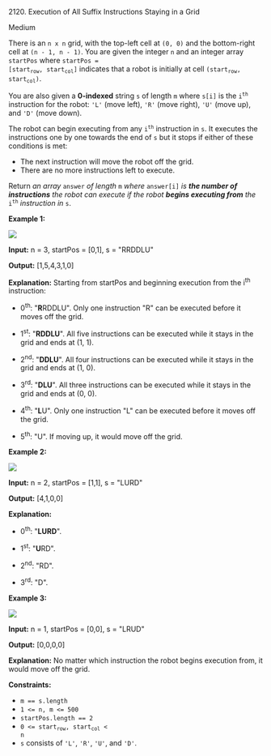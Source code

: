 2120\. Execution of All Suffix Instructions Staying in a Grid

Medium

There is an `n x n` grid, with the top-left cell at `(0, 0)` and the bottom-right cell at `(n - 1, n - 1)`. You are given the integer `n` and an integer array `startPos` where <code>startPos = [start<sub>row</sub>, start<sub>col</sub>]</code> indicates that a robot is initially at cell <code>(start<sub>row</sub>, start<sub>col</sub>)</code>.

You are also given a **0-indexed** string `s` of length `m` where `s[i]` is the <code>i<sup>th</sup></code> instruction for the robot: `'L'` (move left), `'R'` (move right), `'U'` (move up), and `'D'` (move down).

The robot can begin executing from any <code>i<sup>th</sup></code> instruction in `s`. It executes the instructions one by one towards the end of `s` but it stops if either of these conditions is met:

*   The next instruction will move the robot off the grid.
*   There are no more instructions left to execute.

Return _an array_ `answer` _of length_ `m` _where_ `answer[i]` _is **the number of instructions** the robot can execute if the robot **begins executing from** the_ <code>i<sup>th</sup></code> _instruction in_ `s`.

**Example 1:**

![](https://leetcode-in-java.github.io/src/main/java/g2101_2200/s2120_execution_of_all_suffix_instructions_staying_in_a_grid/1.png)

**Input:** n = 3, startPos = [0,1], s = "RRDDLU"

**Output:** [1,5,4,3,1,0]

**Explanation:** Starting from startPos and beginning execution from the i<sup>th</sup> instruction: 

- 0<sup>th</sup>: "**R**RDDLU". Only one instruction "R" can be executed before it moves off the grid. 

- 1<sup>st</sup>: "**RDDLU**". All five instructions can be executed while it stays in the grid and ends at (1, 1). 

- 2<sup>nd</sup>: "**DDLU**". All four instructions can be executed while it stays in the grid and ends at (1, 0).

- 3<sup>rd</sup>: "**DLU**". All three instructions can be executed while it stays in the grid and ends at (0, 0). 

- 4<sup>th</sup>: "**L**U". Only one instruction "L" can be executed before it moves off the grid. 

- 5<sup>th</sup>: "U". If moving up, it would move off the grid.

**Example 2:**

![](https://leetcode-in-java.github.io/src/main/java/g2101_2200/s2120_execution_of_all_suffix_instructions_staying_in_a_grid/2.png)

**Input:** n = 2, startPos = [1,1], s = "LURD"

**Output:** [4,1,0,0]

**Explanation:** 

- 0<sup>th</sup>: "**LURD**". 

- 1<sup>st</sup>: "**U**RD". 

- 2<sup>nd</sup>: "RD". 

- 3<sup>rd</sup>: "D".

**Example 3:**

![](https://leetcode-in-java.github.io/src/main/java/g2101_2200/s2120_execution_of_all_suffix_instructions_staying_in_a_grid/3.png)

**Input:** n = 1, startPos = [0,0], s = "LRUD"

**Output:** [0,0,0,0]

**Explanation:** No matter which instruction the robot begins execution from, it would move off the grid.

**Constraints:**

*   `m == s.length`
*   `1 <= n, m <= 500`
*   `startPos.length == 2`
*   <code>0 <= start<sub>row</sub>, start<sub>col</sub> < n</code>
*   `s` consists of `'L'`, `'R'`, `'U'`, and `'D'`.